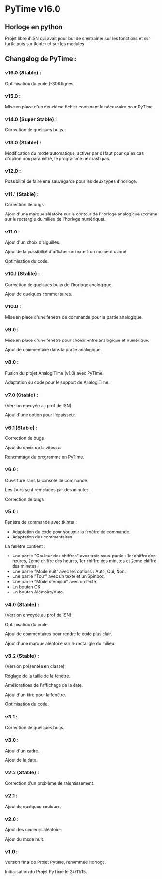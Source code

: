 # PyTime v16.0
## Horloge en python

Projet libre d'ISN qui avait pour but de s'entrainer sur les fonctions et sur turtle puis sur tkinter et sur les modules.


## Changelog de PyTime :

### v16.0 (Stable) :

Optimisation du code (-306 lignes).


### v15.0 :

Mise en place d'un deuxième fichier contenant le nécessaire pour PyTime.


### v14.0 (Super Stable) :

Correction de quelques bugs.


### v13.0 (Stable) :

Modification du mode automatique, activer par défaut pour qu'en cas d'option non paramétré, le programme ne crash pas.


### v12.0 :

Possibilité de faire une sauvegarde pour les deux types d'horloge.


### v11.1 (Stable) :

Correction de bugs.

Ajout d'une marque aléatoire sur le contour de l'horloge analogique (comme sur le rectangle du milieu de l'horloge numérique).


### v11.0 :

Ajout d'un choix d'aiguilles.

Ajout de la possibilité d'afficher un texte à un moment donné.

Optimisation du code.


### v10.1 (Stable) :

Correction de quelques bugs de l'horloge analogique.

Ajout de quelques commentaires.


### v10.0 :

Mise en place d'une fenètre de commande pour la partie analogique.


### v9.0 :

Mise en place d'une fenètre pour choisir entre analogique et numérique.

Ajout de commentaire dans la partie analogique.


### v8.0 :

Fusion du projet AnalogiTime (v1.0) avec PyTime.

Adaptation du code pour le support de AnalogiTime.


### v7.0 (Stable) :

(Version envoyée au prof de ISN)

Ajout d'une option pour l'épaisseur.


### v6.1 (Stable) :

Correction de bugs.

Ajout du choix de la vitesse.

Renommage du programme en PyTime.


### v6.0 :

Ouverture sans la console de commande.

Les tours sont remplacés par des minutes.

Correction de bugs.


### v5.0 :

Fenètre de commande avec tkinter :
- Adaptation du code pour soutenir la fenètre de commande.
- Adaptation des commentaires.

La fenètre contient :
- Une partie "Couleur des chiffres" avec trois sous-partie : 1er chiffre des 
  heures, 2eme chiffre des heures, 1er chiffre des minutes et 2eme chiffre 
  des minutes.
- Une partie "Mode nuit" avec les options : Auto, Oui, Non.
- Une partie "Tour" avec un texte et un Spinbox.
- Une partie "Mode d'emploi" avec un texte.
- Un bouton OK
- Un bouton Aléatoire/Auto.


### v4.0 (Stable) :

(Version envoyée au prof de ISN)

Optimisation du code.

Ajout de commentaires pour rendre le code plus clair.

Ajout d'une marque aléatoire sur le rectangle du milieu.


### v3.2 (Stable) :

(Version présentée en classe)

Réglage de la taille de la fenètre.

Améliorations de l'affichage de la date.

Ajout d'un titre pour la fenètre.

Optimisation du code.


### v3.1 :

Correction de quelques bugs.


### v3.0 :

Ajout d'un cadre.

Ajout de la date.


### v2.2 (Stable) :

Correction d'un problème de ralentissement.


### v2.1 :

Ajout de quelques couleurs.


### v2.0 :

Ajout des couleurs aléatoire.

Ajout du mode nuit.


### v1.0 :

Version final de Projet Pytime, renommée Horloge.

Initialisation du Projet PyTime le 24/11/15.
